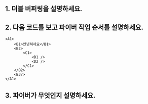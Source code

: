## 1. 더블 버퍼링을 설명하세요.

## 2. 다음 코드를 보고 파이버 작업 순서를 설명하세요.
```
<A1>
    <B1>안녕하세요</B1>
    <B2>
        <C1>
            <D1 />
            <D2 />
        </C1>
    </B2>
    <B3/>
</A1>
```

## 3. 파이버가 무엇인지 설명하세요.